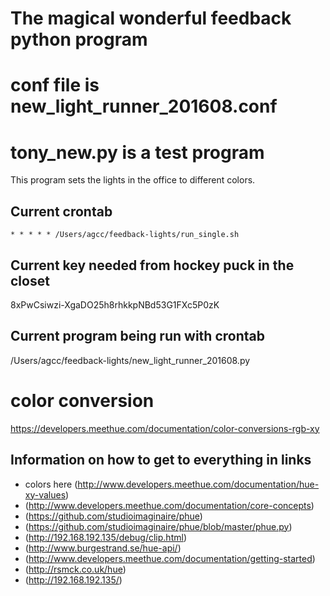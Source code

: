 # The magical wonderful feedback python program

# conf file is new_light_runner_201608.conf

# tony_new.py is a test program

This program sets the lights in the office to different colors.

## Current crontab
```
* * * * * /Users/agcc/feedback-lights/run_single.sh
```

## Current key needed from hockey puck in the closet
8xPwCsiwzi-XgaDO25h8rhkkpNBd53G1FXc5P0zK

## Current program being run with crontab
/Users/agcc/feedback-lights/new_light_runner_201608.py

# color conversion
https://developers.meethue.com/documentation/color-conversions-rgb-xy

## Information on how to get to everything in links
* colors here (http://www.developers.meethue.com/documentation/hue-xy-values)
* (http://www.developers.meethue.com/documentation/core-concepts)
* (https://github.com/studioimaginaire/phue)
* (https://github.com/studioimaginaire/phue/blob/master/phue.py)
* (http://192.168.192.135/debug/clip.html)
* (http://www.burgestrand.se/hue-api/)
* (http://www.developers.meethue.com/documentation/getting-started)
* (http://rsmck.co.uk/hue)
* (http://192.168.192.135/)
